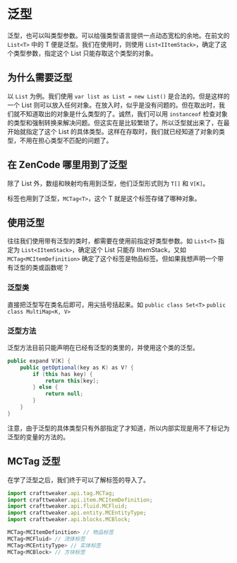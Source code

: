 # 泛型

泛型，也可以叫类型参数。可以给强类型语言提供一点动态宽松的余地。在前文的 `List<T>` 中的 T 便是泛型。我们在使用时，则使用 `List<IItemStack>`，确定了这个类型参数，指定这个 List 只能存取这个类型的对象。

## 为什么需要泛型

以 `List` 为例。我们使用 `var list as List = new List()` 是合法的。但是这样的一个 List 则可以放入任何对象。在放入时，似乎是没有问题的。但在取出时，我们就不知道取出的对象是什么类型的了。诚然，我们可以用 `instanceof` 检查对象的类型和强制转换来解决问题。但这实在是比较繁琐了。所以泛型就出来了，在最开始就指定了这个 List 的具体类型。这样在存取时，我们就已经知道了对象的类型，不用在担心类型不匹配的问题了。

## 在 ZenCode 哪里用到了泛型

除了 List 外，数组和映射均有用到泛型，他们泛型形式则为 `T[]` 和 `V[K]`。

标签也用到了泛型，`MCTag<T>`，这个 T 就是这个标签存储了哪种对象。

## 使用泛型

往往我们使用带有泛型的类时，都需要在使用前指定好类型参数。如 `List<T>` 指定为 `List<IItemStack>`，确定这个 List 只能存 IItemStack，又如 `MCTag<MCItemDefinition>` 确定了这个标签是物品标签。但如果我想声明一个带有泛型的类或函数呢？

### 泛型类

直接把泛型写在类名后即可，用尖括号括起来。如 `public class Set<T>` `public class MultiMap<K, V>`

### 泛型方法

泛型方法目前只能声明在已经有泛型的类里的，并使用这个类的泛型。

```java
public expand V[K] {
    public getOptional(key as K) as V? {
        if (this has key) {
            return this[key];
        } else {
            return null;
        }
    }
}
```

注意，由于泛型的具体类型只有外部指定了才知道，所以内部实现是用不了标记为泛型的变量的方法的。

## MCTag 泛型

在学了泛型之后，我们终于可以了解标签的导入了。

```javascript
import crafttweaker.api.tag.MCTag;
import crafttweaker.api.item.MCItemDefinition;
import crafttweaker.api.fluid.MCFluid;
import crafttweaker.api.entity.MCEntityType;
import crafttweaker.api.blocks.MCBlock;

MCTag<MCItemDefinition> // 物品标签
MCTag<MCFluid> // 流体标签
MCTag<MCEntityType> // 实体标签
MCTag<MCBlock> // 方块标签
```
